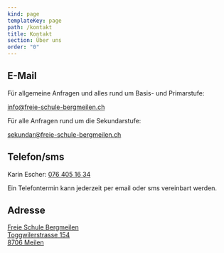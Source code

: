 ```yaml
---
kind: page
templateKey: page
path: /kontakt
title: Kontakt
section: Über uns
order: "0"
---
```

## E-Mail

Für allgemeine Anfragen und alles rund um Basis- und Primarstufe:

[info@freie-schule-bergmeilen.ch](mailto:info@freie-schule-bergmeilen.ch)

Für alle Anfragen rund um die Sekundarstufe:

sekundar@freie-schule-bergmeilen.ch



## Telefon/sms

Karin Escher: <a href="tel:076 405 16 34">076 405 16 34</a> 

Ein Telefontermin  kann jederzeit per email oder sms vereinbart werden.

## Adresse

[ Freie Schule Bergmeilen \
Toggwilerstrasse 154 \
8706 Meilen ](https://goo.gl/maps/8ESxFM69JWQ2)
